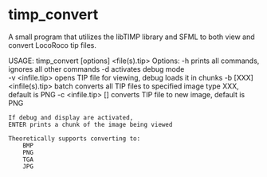 # timp_convert
A small program that utilizes the libTIMP library and SFML to both view and convert LocoRoco tip files.


USAGE: timp_convert [options] <file(s).tip>
Options:
    -h                            prints all commands, ignores all other commands
    -d                            activates debug mode\
    -v <infile.tip>               opens TIP file for viewing, debug loads it in chunks
    -b [XXX] <infile(s).tip>      batch converts all TIP files to specified image type XXX, default is PNG
    -c <infile.tip> [<outfile>]   converts TIP file to new image, default is PNG
    
    If debug and display are activated,
    ENTER prints a chunk of the image being viewed

    Theoretically supports converting to:
        BMP
        PNG
        TGA
        JPG
